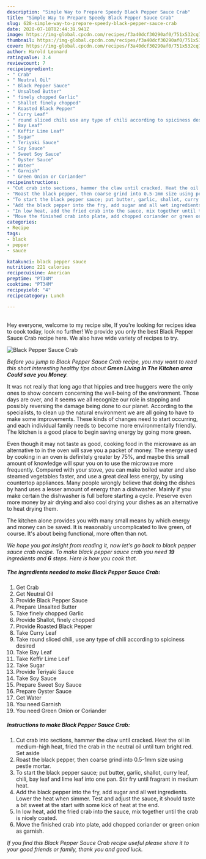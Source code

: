 ```yaml
---
description: "Simple Way to Prepare Speedy Black Pepper Sauce Crab"
title: "Simple Way to Prepare Speedy Black Pepper Sauce Crab"
slug: 628-simple-way-to-prepare-speedy-black-pepper-sauce-crab
date: 2020-07-18T02:44:39.941Z
image: https://img-global.cpcdn.com/recipes/f3a40dcf30290af0/751x532cq70/black-pepper-sauce-crab-recipe-main-photo.jpg
thumbnail: https://img-global.cpcdn.com/recipes/f3a40dcf30290af0/751x532cq70/black-pepper-sauce-crab-recipe-main-photo.jpg
cover: https://img-global.cpcdn.com/recipes/f3a40dcf30290af0/751x532cq70/black-pepper-sauce-crab-recipe-main-photo.jpg
author: Harold Leonard
ratingvalue: 3.4
reviewcount: 7
recipeingredient:
- " Crab"
- " Neutral Oil"
- " Black Pepper Sauce"
- " Unsalted Butter"
- " finely chopped Garlic"
- " Shallot finely chopped"
- " Roasted Black Pepper"
- " Curry Leaf"
- " round sliced chili use any type of chili according to spiciness desired"
- " Bay Leaf"
- " Keffir Lime Leaf"
- " Sugar"
- " Teriyaki Sauce"
- " Soy Sauce"
- " Sweet Soy Sauce"
- " Oyster Sauce"
- " Water"
- " Garnish"
- " Green Onion or Coriander"
recipeinstructions:
- "Cut crab into sections, hammer the claw until cracked. Heat the oil in medium-high heat, fried the crab in the neutral oil until turn bright red. Set aside"
- "Roast the black pepper, then coarse grind into 0.5-1mm size using pestle mortar."
- "To start the black pepper sauce; put butter, garlic, shallot, curry leaf, chili, bay leaf and lime leaf into one pan. Stir fry until fragrant in medium heat."
- "Add the black pepper into the fry, add sugar and all wet ingredients. Lower the heat when simmer. Test and adjust the sauce, it should taste a bit sweet at the start with some kick of heat at the end."
- "In low heat, add the fried crab into the sauce, mix together until the crab is nicely coated."
- "Move the finished crab into plate, add chopped coriander or green onion as garnish."
categories:
- Recipe
tags:
- black
- pepper
- sauce

katakunci: black pepper sauce 
nutrition: 221 calories
recipecuisine: American
preptime: "PT34M"
cooktime: "PT34M"
recipeyield: "4"
recipecategory: Lunch

---
```

<br>
Hey everyone, welcome to my recipe site, If you're looking for recipes idea to cook today, look no further! We provide you only the best Black Pepper Sauce Crab recipe here. We also have wide variety of recipes to try.
<br>


![Black Pepper Sauce Crab](https://img-global.cpcdn.com/recipes/f3a40dcf30290af0/751x532cq70/black-pepper-sauce-crab-recipe-main-photo.jpg)

<i>Before you jump to Black Pepper Sauce Crab recipe, you may want to read this short interesting healthy tips about 
<strong>Green Living In The Kitchen area Could save you Money</strong>.</i>
</br>

It was not really that long ago that hippies and tree huggers were the only ones to show concern concerning the well-being of the environment. Those days are over, and it seems we all recognize our role in stopping and possibly reversing the damage being done to our planet. According to the specialists, to clean up the natural environment we are all going to have to make some improvements. These kinds of changes need to start occurring, and each individual family needs to become more environmentally friendly. The kitchen is a good place to begin saving energy by going more green.

Even though it may not taste as good, cooking food in the microwave as an alternative to in the oven will save you a packet of money. The energy used by cooking in an oven is definitely greater by 75%, and maybe this small amount of knowledge will spur you on to use the microwave more frequently. Compared with your stove, you can make boiled water and also steamed vegetables faster, and use a great deal less energy, by using countertop appliances. Many people wrongly believe that doing the dishes by hand uses a lesser amount of energy than a dishwasher. Mainly if you make certain the dishwasher is full before starting a cycle. Preserve even more money by air drying and also cool drying your dishes as an alternative to heat drying them.

The kitchen alone provides you with many small means by which energy and money can be saved. It is reasonably uncomplicated to live green, of course. It's about being functional, more often than not.


<i>We hope you got insight from reading it, now let's go back to black pepper sauce crab recipe. To make black pepper sauce crab you need <strong>19</strong> ingredients and <strong>6</strong> steps. Here is how you cook that.
</i>

##### The ingredients needed to make Black Pepper Sauce Crab:

1. Get  Crab
1. Get  Neutral Oil
1. Provide  Black Pepper Sauce
1. Prepare  Unsalted Butter
1. Take  finely chopped Garlic
1. Provide  Shallot, finely chopped
1. Provide  Roasted Black Pepper
1. Take  Curry Leaf
1. Take  round sliced chili, use any type of chili according to spiciness desired
1. Take  Bay Leaf
1. Take  Keffir Lime Leaf
1. Take  Sugar
1. Provide  Teriyaki Sauce
1. Take  Soy Sauce
1. Prepare  Sweet Soy Sauce
1. Prepare  Oyster Sauce
1. Get  Water
1. You need  Garnish
1. You need  Green Onion or Coriander


##### Instructions to make Black Pepper Sauce Crab:

1. Cut crab into sections, hammer the claw until cracked. Heat the oil in medium-high heat, fried the crab in the neutral oil until turn bright red. Set aside
1. Roast the black pepper, then coarse grind into 0.5-1mm size using pestle mortar.
1. To start the black pepper sauce; put butter, garlic, shallot, curry leaf, chili, bay leaf and lime leaf into one pan. Stir fry until fragrant in medium heat.
1. Add the black pepper into the fry, add sugar and all wet ingredients. Lower the heat when simmer. Test and adjust the sauce, it should taste a bit sweet at the start with some kick of heat at the end.
1. In low heat, add the fried crab into the sauce, mix together until the crab is nicely coated.
1. Move the finished crab into plate, add chopped coriander or green onion as garnish.


<i>If you find this Black Pepper Sauce Crab recipe useful please share it to your good friends or family, thank you and good luck.</i>
